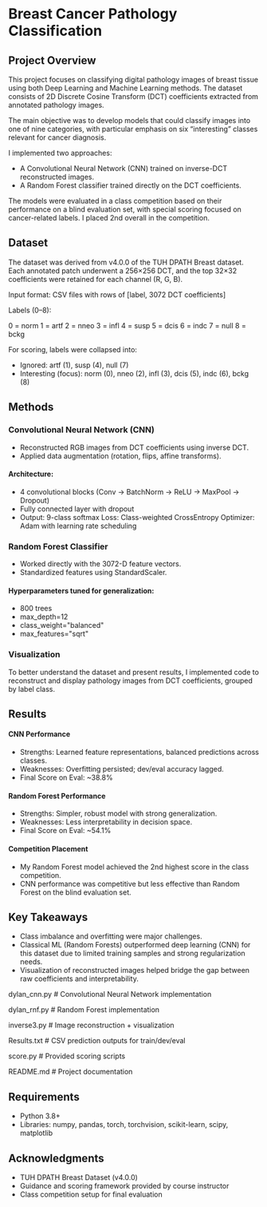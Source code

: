 # Breast Cancer Pathology Classification
## Project Overview

This project focuses on classifying digital pathology images of breast tissue using both Deep Learning and Machine Learning methods. The dataset consists of 2D Discrete Cosine Transform (DCT) coefficients extracted from annotated pathology images.

The main objective was to develop models that could classify images into one of nine categories, with particular emphasis on six “interesting” classes relevant for cancer diagnosis.

I implemented two approaches:
- A Convolutional Neural Network (CNN) trained on inverse-DCT reconstructed images.
- A Random Forest classifier trained directly on the DCT coefficients.

The models were evaluated in a class competition based on their performance on a blind evaluation set, with special scoring focused on cancer-related labels. I placed 2nd overall in the competition.

## Dataset

The dataset was derived from v4.0.0 of the TUH DPATH Breast dataset. Each annotated patch underwent a 256×256 DCT, and the top 32×32 coefficients were retained for each channel (R, G, B).

Input format: CSV files with rows of [label, 3072 DCT coefficients]

Labels (0–8):

0 = norm
1 = artf
2 = nneo
3 = infl
4 = susp
5 = dcis
6 = indc
7 = null
8 = bckg

For scoring, labels were collapsed into:
- Ignored: artf (1), susp (4), null (7)
- Interesting (focus): norm (0), nneo (2), infl (3), dcis (5), indc (6), bckg (8)

## Methods
### Convolutional Neural Network (CNN)
- Reconstructed RGB images from DCT coefficients using inverse DCT.
- Applied data augmentation (rotation, flips, affine transforms).
#### Architecture:
- 4 convolutional blocks (Conv → BatchNorm → ReLU → MaxPool → Dropout)
- Fully connected layer with dropout
- Output: 9-class softmax
Loss: Class-weighted CrossEntropy
Optimizer: Adam with learning rate scheduling

### Random Forest Classifier
- Worked directly with the 3072-D feature vectors.
- Standardized features using StandardScaler.
#### Hyperparameters tuned for generalization:
- 800 trees
- max_depth=12
- class_weight="balanced"
- max_features="sqrt"

### Visualization
To better understand the dataset and present results, I implemented code to reconstruct and display pathology images from DCT coefficients, grouped by label class.

## Results
#### CNN Performance
- Strengths: Learned feature representations, balanced predictions across classes.
- Weaknesses: Overfitting persisted; dev/eval accuracy lagged.
- Final Score on Eval: ~38.8%

#### Random Forest Performance
- Strengths: Simpler, robust model with strong generalization.
- Weaknesses: Less interpretability in decision space.
- Final Score on Eval: ~54.1%

#### Competition Placement
- My Random Forest model achieved the 2nd highest score in the class competition.
- CNN performance was competitive but less effective than Random Forest on the blind evaluation set.

## Key Takeaways
- Class imbalance and overfitting were major challenges.
- Classical ML (Random Forests) outperformed deep learning (CNN) for this dataset due to limited training samples and strong regularization needs.
- Visualization of reconstructed images helped bridge the gap between raw coefficients and interpretability.

dylan_cnn.py           # Convolutional Neural Network implementation

dylan_rnf.py           # Random Forest implementation

inverse3.py            # Image reconstruction + visualization

Results.txt            # CSV prediction outputs for train/dev/eval

score.py               # Provided scoring scripts

README.md              # Project documentation

## Requirements
- Python 3.8+
- Libraries: numpy, pandas, torch, torchvision, scikit-learn, scipy, matplotlib

## Acknowledgments
- TUH DPATH Breast Dataset (v4.0.0)
- Guidance and scoring framework provided by course instructor
- Class competition setup for final evaluation
